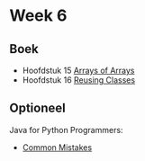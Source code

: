 # Week 6

## Boek

-   Hoofdstuk 15 [Arrays of Arrays](https://books.trinket.io/thinkjava2/chapter15.html)
-   Hoofdstuk 16 [Reusing Classes](https://books.trinket.io/thinkjava2/chapter16.html)

## Optioneel

Java for Python Programmers:

-   [Common Mistakes](https://runestone.academy/ns/books/published/java4python/Java4Python/commonmistakes.html)
